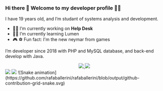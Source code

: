 ### Hi there 👋 Welcome to my developer profile 👨‍💻
I have 19 years old, and I’m studant of systems analysis and development.

- :man_technologist: I’m currently working on **Help Desk**
- :student: I’m currently learning Lumen 
- :video_game: :soccer: Fun fact: I'm the new neymar from games

I’m developer since 2018 with PHP and MySQL database, and back-end develop with Java.

<div align="center">
  <a href="https://github.com/LeonardoLopesFilho">
  <img height="180em" src="https://github-readme-stats.vercel.app/api?username=LeonardoLopesFilho&show_icons=true&theme=dracula&include_all_commits=true&count_private=true"/>
  <img height="180em" src="https://github-readme-stats.vercel.app/api/top-langs/?username=LeonardoLopesFilho&layout=compact&langs_count=7&theme=dracula"/>
</div>
  
<div> 
  <a href="https://instagram.com/leonardo_bvb" target="_blank"><img src="https://img.shields.io/badge/-Instagram-%23E4405F?style=for-the-badge&logo=instagram&logoColor=white" target="_blank"></a>
  <a href = "mailto:leonardopimentellopes@gmail.com"><img src="https://img.shields.io/badge/-Gmail-%23333?style=for-the-badge&logo=gmail&logoColor=white" target="_blank"></a>
  ![Snake animation](https://github.com/rafaballerini/rafaballerini/blob/output/github-contribution-grid-snake.svg)
 
</div>
<!--
**LeonardoLopesFilho/LeonardoLopesFilho** is a ✨ _special_ ✨ repository because its `README.md` (this file) appears on your GitHub profile.
-->
